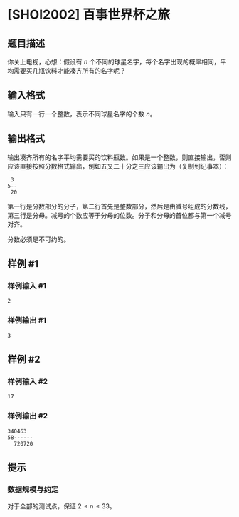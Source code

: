 # [SHOI2002] 百事世界杯之旅

## 题目描述

你关上电视，心想：假设有 $n$ 个不同的球星名字，每个名字出现的概率相同，平均需要买几瓶饮料才能凑齐所有的名字呢？

## 输入格式

输入只有一行一个整数，表示不同球星名字的个数 $n$。

## 输出格式

输出凑齐所有的名字平均需要买的饮料瓶数。如果是一个整数，则直接输出，否则应该直接按照分数格式输出，例如五又二十分之三应该输出为（复制到记事本）：

```plain
 3
5--
 20
```

第一行是分数部分的分子，第二行首先是整数部分，然后是由减号组成的分数线，第三行是分母。减号的个数应等于分母的位数。分子和分母的首位都与第一个减号对齐。

分数必须是不可约的。

## 样例 #1

### 样例输入 #1
```
2
```

### 样例输出 #1

```
3
```

## 样例 #2

### 样例输入 #2
```
17
```

### 样例输出 #2

```
340463
58------
  720720
```

## 提示

### 数据规模与约定

对于全部的测试点，保证 $2 \leq n \leq 33$。

